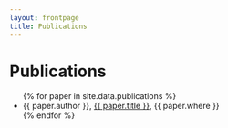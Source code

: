 ```yaml
---
layout: frontpage
title: Publications
---
```


# Publications

<ul>
{% for paper in site.data.publications %}
<li>{{ paper.author }}, <a href="{{ site.baseurl }}/resources/{{ paper.pdf }}">{{ paper.title }}</a>, {{ paper.where }}</li>
{% endfor %}
</ul>
